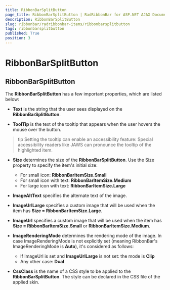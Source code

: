 ```yaml
---
title: RibbonBarSplitButton
page_title: RibbonBarSplitButton | RadRibbonBar for ASP.NET AJAX Documentation
description: RibbonBarSplitButton
slug: ribbonbar/radribbonbar-items/ribbonbarsplitbutton
tags: ribbonbarsplitbutton
published: True
position: 3
---
```


# RibbonBarSplitButton



## RibbonBarSplitButton

The **RibbonBarSplitButton** has a few important properties, which are listed below:



* **Text** is the string that the user sees displayed on the **RibbonBarSplitButton**.

* **ToolTip** is the text of the tooltip that appears when the user hovers the mouse over the button.

>tip Setting the tooltip can enable an accessibility feature: Special accessibility readers like JAWS can pronounce the tooltip of the highlighted item.
>


* **Size** determines the size of the **RibbonBarSplitButton**. Use the Size property to specify the item's initial size:
	* For small icon: **RibbonBarItemSize.Small**
	* For small icon with text: **RibbonBarItemSize.Medium**
	* For large icon with text: **RibbonBarItemSize.Large**

* **ImageAltText** specifies the alternate text of the image.

* **ImageUrlLarge** specifies a custom image that will be used when the item has **Size = RibbonBarItemSize.Large**.

* **ImageUrl** specifies a custom image that will be used when the item has **Size = RibbonBarItemSize.Small** or **RibbonBarItemSize.Medium**.

* **ImageRenderingMode** determines the rendering mode of the image. In case ImageRenderingMode is not explicitly set (meaning RibbonBar's ImageRenderingMode is **Auto**), it's considered as follows:
	* If ImageUrl is set and **ImageUrlLarge** is not set: the mode is **Clip**
	* Any other case: **Dual**

* **CssClass** is the name of a CSS style to be applied to the **RibbonBarSplitButton**. The style can be declared in the CSS file of the applied skin.
